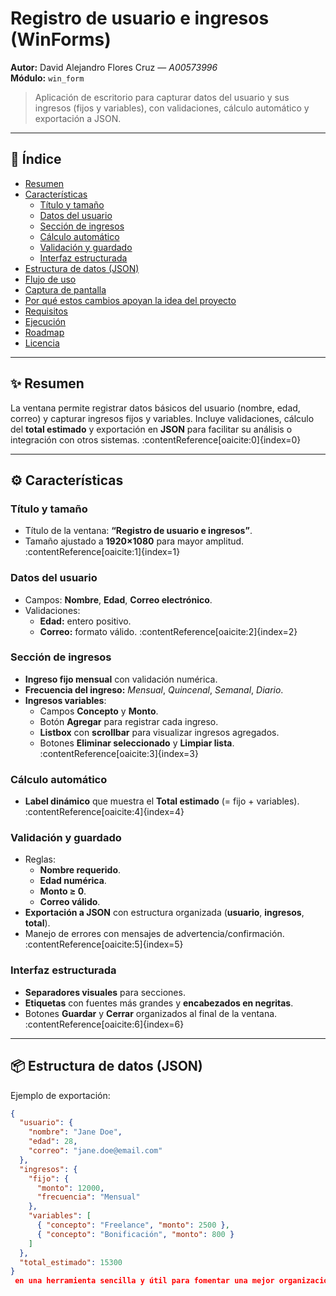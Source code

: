 # Registro de usuario e ingresos (WinForms)

**Autor:** David Alejandro Flores Cruz — *A00573996*  
**Módulo:** `win_form`

> Aplicación de escritorio para capturar datos del usuario y sus ingresos (fijos y variables), con validaciones, cálculo automático y exportación a JSON.

---

## 🧭 Índice
- [Resumen](#-resumen)
- [Características](#-características)
  - [Título y tamaño](#título-y-tamaño)
  - [Datos del usuario](#datos-del-usuario)
  - [Sección de ingresos](#sección-de-ingresos)
  - [Cálculo automático](#cálculo-automático)
  - [Validación y guardado](#validación-y-guardado)
  - [Interfaz estructurada](#interfaz-estructurada)
- [Estructura de datos (JSON)](#-estructura-de-datos-json)
- [Flujo de uso](#-flujo-de-uso)
- [Captura de pantalla](#-captura-de-pantalla)
- [Por qué estos cambios apoyan la idea del proyecto](#-por-qué-estos-cambios-apoyan-la-idea-del-proyecto)
- [Requisitos](#-requisitos)
- [Ejecución](#-ejecución)
- [Roadmap](#-roadmap)
- [Licencia](#-licencia)

---

## ✨ Resumen
La ventana permite registrar datos básicos del usuario (nombre, edad, correo) y capturar ingresos fijos y variables. Incluye validaciones, cálculo del **total estimado** y exportación en **JSON** para facilitar su análisis o integración con otros sistemas. :contentReference[oaicite:0]{index=0}

---

## ⚙️ Características

### Título y tamaño
- Título de la ventana: **“Registro de usuario e ingresos”**.  
- Tamaño ajustado a **1920×1080** para mayor amplitud. :contentReference[oaicite:1]{index=1}

### Datos del usuario
- Campos: **Nombre**, **Edad**, **Correo electrónico**.  
- Validaciones:
  - **Edad:** entero positivo.
  - **Correo:** formato válido. :contentReference[oaicite:2]{index=2}

### Sección de ingresos
- **Ingreso fijo mensual** con validación numérica.  
- **Frecuencia del ingreso:** *Mensual*, *Quincenal*, *Semanal*, *Diario*.  
- **Ingresos variables**:
  - Campos **Concepto** y **Monto**.
  - Botón **Agregar** para registrar cada ingreso.
  - **Listbox** con **scrollbar** para visualizar ingresos agregados.
  - Botones **Eliminar seleccionado** y **Limpiar lista**. :contentReference[oaicite:3]{index=3}

### Cálculo automático
- **Label dinámico** que muestra el **Total estimado** (= fijo + variables). :contentReference[oaicite:4]{index=4}

### Validación y guardado
- Reglas:
  - **Nombre requerido**.
  - **Edad numérica**.
  - **Monto ≥ 0**.
  - **Correo válido**.
- **Exportación a JSON** con estructura organizada (**usuario**, **ingresos**, **total**).
- Manejo de errores con mensajes de advertencia/confirmación. :contentReference[oaicite:5]{index=5}

### Interfaz estructurada
- **Separadores visuales** para secciones.
- **Etiquetas** con fuentes más grandes y **encabezados en negritas**.
- Botones **Guardar** y **Cerrar** organizados al final de la ventana. :contentReference[oaicite:6]{index=6}

---

## 📦 Estructura de datos (JSON)
Ejemplo de exportación:

```json
{
  "usuario": {
    "nombre": "Jane Doe",
    "edad": 28,
    "correo": "jane.doe@email.com"
  },
  "ingresos": {
    "fijo": {
      "monto": 12000,
      "frecuencia": "Mensual"
    },
    "variables": [
      { "concepto": "Freelance", "monto": 2500 },
      { "concepto": "Bonificación", "monto": 800 }
    ]
  },
  "total_estimado": 15300
}
 en una herramienta sencilla y útil para fomentar una mejor organización financiera, lo cual está en línea con el ODS 8: Trabajo decente y crecimiento económico.

